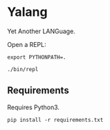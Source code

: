 # Yalang

Yet Another LANGuage.

Open a REPL:

```console
export PYTHONPATH=.

./bin/repl
```

## Requirements

Requires Python3.

```console
pip install -r requirements.txt
```
